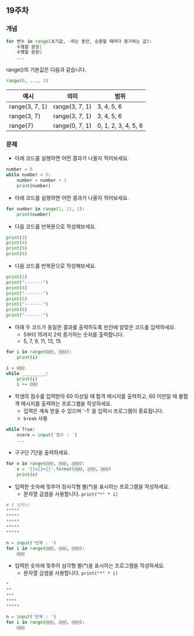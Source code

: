 
## 19주차
### 개념
```python
for 변수 in range(초기값, ~하는 동안, 순환할 때마다 증가하는 값):
    수행할 문장1
    수행할 문장2
    ...
```

range()의 기본값은 다음과 같습니다.       
```python
range(0, ..., 1)
```

|예시|의미|범위|
|------|---|---|
|range(3, 7, 1)|range(3, 7, 1)  |3, 4, 5, 6|
|range(3, 7)|range(3, 7, 1)  |3, 4, 5, 6|
|range(7)|range(0, 7, 1)  |0, 1, 2, 3, 4, 5, 6|


### 문제

- 아래 코드를 실행하면 어떤 결과가 나올지 적어보세요.
```python
number = 0
while number < 5:
    number = number + 1
    print(number)
```

- 아래 코드를 실행하면 어떤 결과가 나올지 적어보세요.
```python
for number in range(1, 11, 1):
    print(number)
```

- 다음 코드를 반복문으로 작성해보세요.
```python
print(3)
print(4)
print(5)
print(6)
```

- 다음 코드를 반복문으로 작성해보세요.
```python
print(3)
print("-------")
print(4)
print("-------")
print(5)
print("-------")
print(6)
print("-------")
```

- 아래 두 코드가 동일한 결과를 출력하도록 빈칸에 알맞은 코드를 입력하세요.
  - 5부터 15까지 2씩 증가하는 숫자를 출력합니다.
  - 5, 7, 9, 11, 13, 15

```python
for i in range(@@@, @@@):
    print(i)
```
```python
i = @@@
while _________: 
    print(i)
    i += @@@
```

- 학생의 점수를 입력받아 60 이상일 때 합격 메시지를 출력하고, 60 미만일 때 불합격 메시지를 출력하는 프로그램을 작성하세요.   
  - 입력은 계속 받을 수 있으며 '-1' 을 입력시 프로그램이 종료됩니다.
  - `break` 사용

```python
while True:
    score = input('점수 : ')
    ...
```

- 구구단 7단을 출력하세요.
```python
for n in range(@@@, @@@, @@@):
    s = '{}x{}={}'.format(@@@, @@@, @@@)
    print(s)
```

- 입력한 숫자에 맞추어 정사각형 별(\*)을 표시하는 프로그램을 작성하세요.
  - 문자열 곱셈을 사용합니다. `print("*" * i)`

```python
# 5 입력시
*****
*****
*****
*****
*****

n = input('반복 : ')
for i in range(@@@, @@@, @@@):
    @@@
```

- 입력한 숫자에 맞추어 삼각형 별(\*)을 표시하는 프로그램을 작성하세요.
  - 문자열 곱셈을 사용합니다. `print("*" * i)`

```python
*
**
***
****
*****

n = input('반복 : ')
for i in range(@@@, @@@, @@@):
    @@@
```
